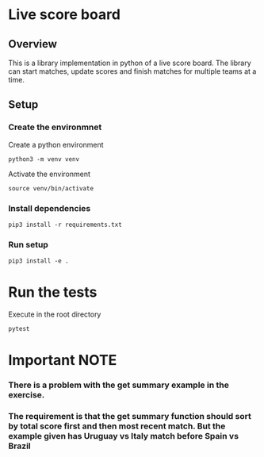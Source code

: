 # Live score board 

## Overview

This is a library implementation in python of a live score board. The library can start matches, update scores and finish matches for multiple teams at a time.

## Setup

### Create the environmnet

Create a python environment

```
python3 -m venv venv
```


Activate the environment

```
source venv/bin/activate
```

### Install dependencies

```
pip3 install -r requirements.txt
```

### Run setup

```
pip3 install -e .
```

# Run the tests

Execute in the root directory

```
pytest
```

# Important NOTE

### There is a problem with the get summary example in the exercise.
### The requirement is that the get summary function should sort by total score first and then most recent match. But the example given has Uruguay vs Italy match before Spain vs Brazil

